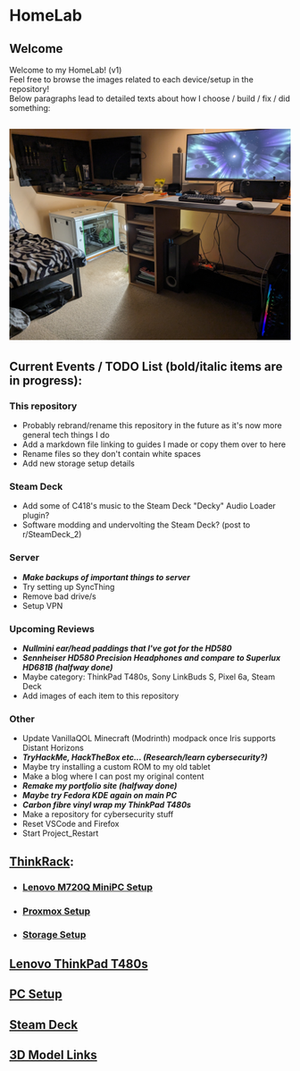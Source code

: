# HomeLab
## Welcome
Welcome to my HomeLab! (v1)  
Feel free to browse the images related to each device/setup in the repository!  
Below paragraphs lead to detailed texts about how I choose / build / fix / did something:
## ![Full HomeLab/Setup](images/Room&#32;Setup/PXL_20231231_210041993&#32;-&#32;Copy.jpg)
## Current Events / TODO List (bold/italic items are in progress): 
### This repository
- Probably rebrand/rename this repository in the future as it's now more general tech things I do
- Add a markdown file linking to guides I made or copy them over to here
- Rename files so they don't contain white spaces
- Add new storage setup details
### Steam Deck
- Add some of C418's music to the Steam Deck "Decky" Audio Loader plugin?
- Software modding and undervolting the Steam Deck? (post to r/SteamDeck_2)
### Server
- ***Make backups of important things to server***
- Try setting up SyncThing
- Remove bad drive/s
- Setup VPN
### Upcoming Reviews
- ***Nullmini ear/head paddings that I've got for the HD580***
- ***Sennheiser HD580 Precision Headphones and compare to Superlux HD681B (halfway done)***
- Maybe category: ThinkPad T480s, Sony LinkBuds S, Pixel 6a, Steam Deck
- Add images of each item to this repository
### Other
- Update VanillaQOL Minecraft (Modrinth) modpack once Iris supports Distant Horizons
- ***TryHackMe, HackTheBox etc... (Research/learn cybersecurity?)***
- Maybe try installing a custom ROM to my old tablet
- Make a blog where I can post my original content
- ***Remake my portfolio site (halfway done)***
- ***Maybe try Fedora KDE again on main PC***
- ***Carbon fibre vinyl wrap my ThinkPad T480s***
- Make a repository for cybersecurity stuff
- Reset VSCode and Firefox
- Start Project_Restart
## [ThinkRack](markdown/ThinkRack_Setup.md):
- ### [Lenovo M720Q MiniPC Setup](markdown/Lenovo_M720Q_Setup.md)
- ### [Proxmox Setup](markdown/Proxmox_Setup.md)
- ### [Storage Setup](markdown/Storage_Setup.md)
## [Lenovo ThinkPad T480s](markdown/Lenovo_ThinkPad_T480s_Setup.md)
## [PC Setup](markdown/PC_Setup.md)
## [Steam Deck](markdown/Steam_Deck_Setup.md)
## [3D Model Links](markdown/3D_Model_Links.md)
